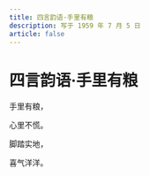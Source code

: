 ```yaml
---
title: 四言韵语·手里有粮
description: 写于 1959 年 7 月 5 日
article: false
---
```


# 四言韵语·手里有粮

手里有粮，

心里不慌。

脚踏实地，

喜气洋洋。

